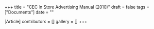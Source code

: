 +++
title = "CEC In Store Advertising Manual (2010)"
draft = false
tags = ["Documents"]
date = ""

[Article]
contributors = []
gallery = []
+++